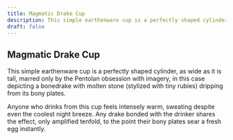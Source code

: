 ```yaml
---
title: Magmatic Drake Cup
description: This simple earthenware cup is a perfectly shaped cylinder, as wide as it is tall, marred only by the Pentolan obsession with imagery, in this case depicting a bonedrake with molten stone (stylized...
draft: false
---
```


## Magmatic Drake Cup

This simple earthenware cup is a perfectly shaped cylinder, as wide as it is tall, marred only by the Pentolan obsession with imagery, in this case depicting a bonedrake with molten stone (stylized with tiny rubies) dripping from its bony plates.

Anyone who drinks from this cup feels intensely warm, sweating despite even the coolest night breeze. Any drake bonded with the drinker shares the effect, only amplified tenfold, to the point their bony plates sear a fresh egg instantly.
